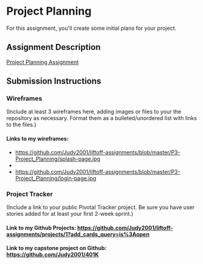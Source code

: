 # Project Planning
For this assignment, you'll create some initial plans for your project.

## Assignment Description
[Project Planning Assignment](https://education.launchcode.org/liftoff/assignments/planning/)

## Submission Instructions

### Wireframes

(Include at least 3 wireframes here, adding images or files to your the repository as necessary. Format them as a bulleted/unordered list with links to the files.)

#### Links to my wireframes: ####
* https://github.com/Judy2001/liftoff-assignments/blob/master/P3-Project_Planning/splash-page.jpg
* 
* https://github.com/Judy2001/liftoff-assignments/blob/master/P3-Project_Planning/login-page.jpg

### Project Tracker

(Include a link to your public Pivotal Tracker project. Be sure you have user stories added for at least your first 2-week sprint.)

#### Link to my Github Projects:  https://github.com/Judy2001/liftoff-assignments/projects/1?add_cards_query=is%3Aopen ####

#### Link to my capstone project on Github:  https://github.com/Judy2001/401K ####
